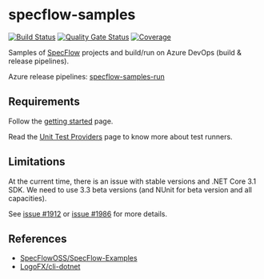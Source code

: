 # specflow-samples

[![Build Status](https://dev.azure.com/devprofr/open-source/_apis/build/status/samples/specflow-samples-ci?branchName=master)](https://dev.azure.com/devprofr/open-source/_build/latest?definitionId=46&branchName=master)
[![Quality Gate Status](https://sonarcloud.io/api/project_badges/measure?project=devpro.specflow-samples&metric=alert_status)](https://sonarcloud.io/dashboard?id=devpro.specflow-samples)
[![Coverage](https://sonarcloud.io/api/project_badges/measure?project=devpro.specflow-samples&metric=coverage)](https://sonarcloud.io/dashboard?id=devpro.specflow-samples)

Samples of [SpecFlow](https://specflow.org/) projects and build/run on Azure DevOps (build & release pipelines).

Azure release pipelines: [specflow-samples-run](https://dev.azure.com/devprofr/open-source/_release?definitionId=3&view=mine&_a=releases)

## Requirements

Follow the [getting started](https://specflow.org/getting-started) page.

Read the [Unit Test Providers](https://specflow.org/documentation/Unit-Test-Providers/) page to know more about test runners.

## Limitations

At the current time, there is an issue with stable versions and .NET Core 3.1 SDK. We need to use 3.3 beta versions (and NUnit for beta version and all capacities).

See [issue #1912](https://github.com/SpecFlowOSS/SpecFlow/issues/1912) or [issue #1986](https://github.com/SpecFlowOSS/SpecFlow/issues/1986) for more details.

## References

- [SpecFlowOSS/SpecFlow-Examples](https://github.com/SpecFlowOSS/SpecFlow-Examples/tree/master/NETCore%20Examples)
- [LogoFX/cli-dotnet](https://github.com/LogoFX/cli-dotnet/tree/master/specs)
